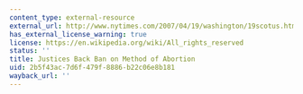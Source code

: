 ```yaml
---
content_type: external-resource
external_url: http://www.nytimes.com/2007/04/19/washington/19scotus.html
has_external_license_warning: true
license: https://en.wikipedia.org/wiki/All_rights_reserved
status: ''
title: Justices Back Ban on Method of Abortion
uid: 2b5f43ac-7d6f-479f-8886-b22c06e8b181
wayback_url: ''
---
```

